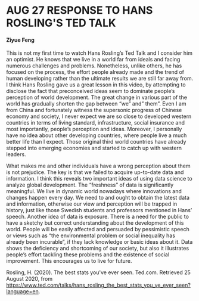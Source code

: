 # AUG 27 RESPONSE TO HANS ROSLING'S TED TALK

#### Ziyue Feng

This is not my first time to watch Hans Rosling’s Ted Talk and I consider him an optimist. He knows that we live in a world far from ideals and facing numerous challenges and problems. Nonetheless, unlike others, he has focused on the process, the effort people already made and the trend of human developing rather than the ultimate results we are still far away from. I think Hans Rosling gave us a great lesson in this video, by attempting to disclose the fact that preconceived ideas seem to dominate people’s perception of world development. The great change in various part of the world has gradually shorten the gap between “we” and” them”. Even I am from China and fortunately witness the supersonic progress of Chinese economy and society, I never expect we are so close to developed western countries in terms of living standard, infrastructure, social insurance and most importantly, people’s perception and ideas. Moreover, I personally have no idea about other developing countries, where people live a much better life than I expect. Those original third world countries have already stepped into emerging economies and started to catch up with western leaders. 

What makes me and other individuals have a wrong perception about them is not prejudice. The key is that we failed to acquire up-to-date data and information. I think this reveals two important ideas of using data science to analyze global development. The “freshness” of data is significantly meaningful. We live in dynamic world nowadays where innovations and changes happen every day. We need to and ought to obtain the latest data and information, otherwise our view and perception will be trapped in history, just like those Swedish students and professors mentioned in Hans’ speech. Another idea of data is exposure. There is a need for the public to have a sketchy but correct understanding about the development of this world. People will be easily affected and persuaded by pessimistic speech or views such as “the environmental problem or social inequality has already been incurable”, if they lack knowledge or basic ideas about it. Data shows the deficiency and shortcoming of our society, but also it illustrates people’s effort tackling these problems and the existence of social improvement. This encourages us to live for future.



Rosling, H. (2020). The best stats you've ever seen. Ted.com. Retrieved 25 August 2020, from https://www.ted.com/talks/hans_rosling_the_best_stats_you_ve_ever_seen?language=en.
